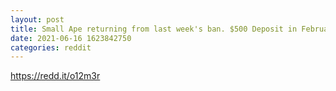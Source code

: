 ```yaml
--- 
layout: post 
title: Small Ape returning from last week's ban. $500 Deposit in February turned to $6.8K 
date: 2021-06-16 1623842750 
categories: reddit 
--- 
```

https://redd.it/o12m3r